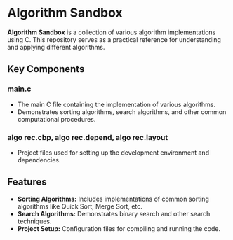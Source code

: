 # Algorithm Sandbox

**Algorithm Sandbox** is a collection of various algorithm implementations using C. This repository serves as a practical reference for understanding and applying different algorithms.

## Key Components

### main.c
- The main C file containing the implementation of various algorithms.
- Demonstrates sorting algorithms, search algorithms, and other common computational procedures.

### algo rec.cbp, algo rec.depend, algo rec.layout
- Project files used for setting up the development environment and dependencies.

## Features

- **Sorting Algorithms:** Includes implementations of common sorting algorithms like Quick Sort, Merge Sort, etc.
- **Search Algorithms:** Demonstrates binary search and other search techniques.
- **Project Setup:** Configuration files for compiling and running the code.
